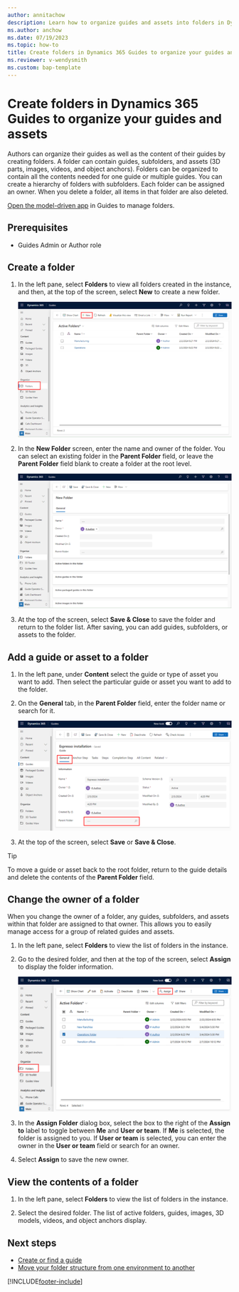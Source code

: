 ```yaml
---
author: annitachow
description: Learn how to organize guides and assets into folders in Dynamics 365 Guides.
ms.author: anchow
ms.date: 07/19/2023
ms.topic: how-to
title: Create folders in Dynamics 365 Guides to organize your guides and assets
ms.reviewer: v-wendysmith
ms.custom: bap-template
---
```


# Create folders in Dynamics 365 Guides to organize your guides and assets

Authors can organize their guides as well as the content of their guides by creating folders. A folder can contain guides, subfolders, and assets (3D parts, images, videos, and object anchors). Folders can be organized to contain all the contents needed for one guide or multiple guides. You can create a hierarchy of folders with subfolders. Each folder can be assigned an owner. When you delete a folder, all items in that folder are also deleted.

[Open the model-driven app](open-model-driven-app.md) in Guides to manage folders.

## Prerequisites

- Guides Admin or Author role

## Create a folder

1. In the left pane, select **Folders** to view all folders created in the instance, and then, at the top of the screen, select **New** to create a new folder.

    ![Folders command highlighted in left pane.](media/folders-command.PNG "Folders command highlighted in left pane")

1. In the **New Folder** screen, enter the name and owner of the folder. You can select an existing folder in the **Parent Folder** field, or leave the **Parent Folder** field blank to create a folder at the root level.

    ![New command highlighted at top of Power Apps screen.](media/folders-new.PNG "New command highlighted at top of Power Apps screen")

1. At the top of the screen, select **Save & Close** to save the folder and return to the folder list. After saving, you can add guides, subfolders, or assets to the folder.

## Add a guide or asset to a folder

1. In the left pane, under **Content** select the guide or type of asset you want to add. Then select the particular guide or asset you want to add to the folder.

1. On the **General** tab, in the **Parent Folder** field, enter the folder name or search for it.

    ![General tab and Parent Folder field highlighted.](media/folders-general-tab.PNG "General tab and Parent Folder field highlighted")

1. At the top of the screen, select **Save** or **Save & Close**.

> [!TIP]
> To move a guide or asset back to the root folder, return to the guide details and delete the contents of the **Parent Folder** field.

## Change the owner of a folder

When you change the owner of a folder, any guides, subfolders, and assets within that folder are assigned to that owner. This allows you to easily manage access for a group of related guides and assets.

1. In the left pane, select **Folders** to view the list of folders in the instance.

1. Go to the desired folder, and then at the top of the screen, select **Assign** to display the folder information.

    ![Assign command highlighted at top of screen.](media/folders-assign.PNG "Assign command highlighted at top of screen")

1. In the **Assign Folder** dialog box, select the box to the right of the **Assign to** label to toggle between **Me** and **User or team**. If **Me** is selected, the folder is assigned to you. If **User or team** is selected, you can enter the owner in the **User or team** field or search for an owner.

1. Select **Assign** to save the new owner.

## View the contents of a folder

1. In the left pane, select **Folders** to view the list of folders in the instance.

1. Select the desired folder. The list of active folders, guides, images, 3D models, videos, and object anchors display.

## Next steps

- [Create or find a guide](create-guide.md)
- [Move your folder structure from one environment to another](admin-export-import-folders.md)

[!INCLUDE[footer-include](../includes/footer-banner.md)]
